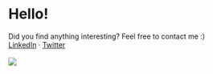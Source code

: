Hello!
===
Did you find anything interesting? Feel free to contact me :)<br>
[LinkedIn](https://www.linkedin.com/in/lodev09/) · [Twitter](https://twitter.com/lodev09)<br>
<br>
<a href="https://www.linkedin.com/in/lodev09/">
	<picture>
	  <source
	    srcset="https://stats.lodev09.com/api?username=lodev09&custom_title=lodev09's+Github+Stats&show_icons=true&count_private=true&theme=github_dark_dimmed"
	    media="(prefers-color-scheme: dark)"
	  />
	  <source
	    srcset="https://stats.lodev09.com/api?username=lodev09&custom_title=lodev09's+Github+Stats&show_icons=true&count_private=true"
	    media="(prefers-color-scheme: light), (prefers-color-scheme: no-preference)"
	  />
	  <img src="https://stats.lodev09.com/api?username=lodev09&custom_title=lodev09's+Github+Stats&show_icons=true&count_private=true" />
	</picture>
</a>